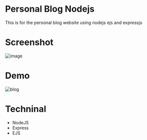 # Personal Blog Nodejs
This is for the personal blog website using nodejs ejs and expressjs
# Screenshot
![image](https://user-images.githubusercontent.com/16759685/137577357-048a5d9f-5bbc-4059-b32c-785a9cf1cb69.png)

# Demo
![blog](https://user-images.githubusercontent.com/16759685/137580386-d0557269-e214-424e-a781-484b04b4ebd1.gif)

# Techninal
- NodeJS
- Express
- EJS
